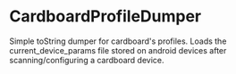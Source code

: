 # CardboardProfileDumper
Simple toString dumper for cardboard's profiles. Loads the current_device_params file stored on android devices after scanning/configuring a cardboard device.
